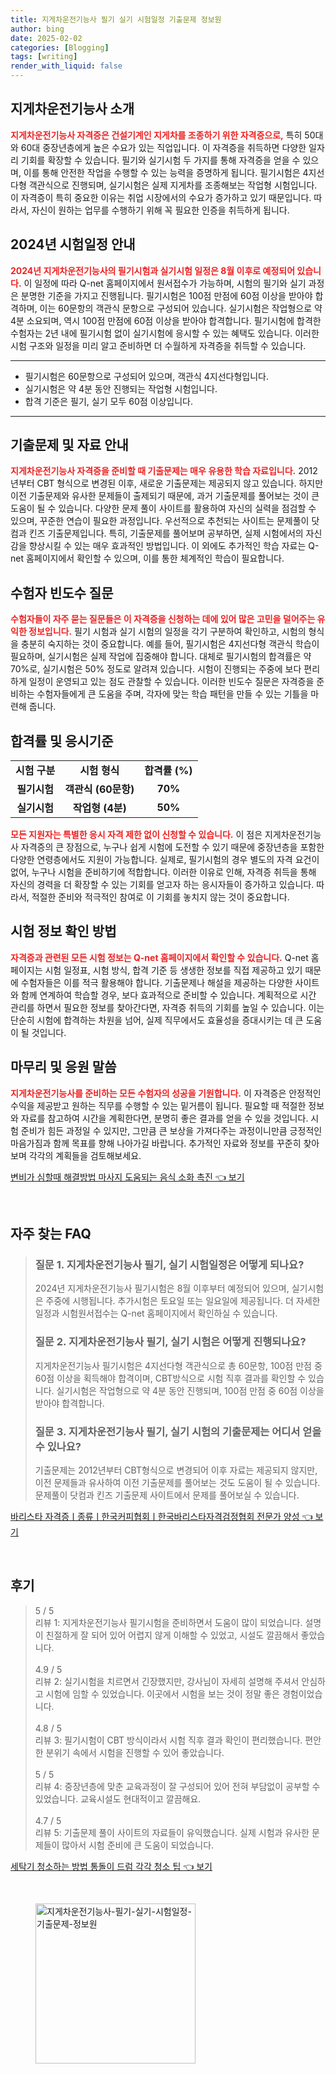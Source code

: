 ```yaml
---
title: 지게차운전기능사 필기 실기 시험일정 기출문제 정보원
author: bing
date: 2025-02-02
categories: [Blogging]
tags: [writing]
render_with_liquid: false
---
```



<h2 id='지게차운전기능사_소개'>지게차운전기능사 소개</h2>

<p><b><span style="color: #ee2323;">지게차운전기능사 자격증은 건설기계인 지게차를 조종하기 위한 자격증으로,<span></b> 특히 50대와 60대 중장년층에게 높은 수요가 있는 직업입니다. 이 자격증을 취득하면 다양한 일자리 기회를 확장할 수 있습니다. 필기와 실기시험 두 가지를 통해 자격증을 얻을 수 있으며, 이를 통해 안전한 작업을 수행할 수 있는 능력을 증명하게 됩니다. 필기시험은 4지선다형 객관식으로 진행되며, 실기시험은 실제 지게차를 조종해보는 작업형 시험입니다. 이 자격증이 특히 중요한 이유는 취업 시장에서의 수요가 증가하고 있기 때문입니다. 따라서, 자신이 원하는 업무를 수행하기 위해 꼭 필요한 인증을 취득하게 됩니다.</p>

<h2 id='2024년_시험일정'>2024년 시험일정 안내</h2>

<p><b><span style="color: #ee2323;">2024년 지게차운전기능사의 필기시험과 실기시험 일정은 8월 이후로 예정되어 있습니다.<span></b> 이 일정에 따라 Q-net 홈페이지에서 원서접수가 가능하며, 시험의 필기와 실기 과정은 분명한 기준을 가지고 진행됩니다. 필기시험은 100점 만점에 60점 이상을 받아야 합격하며, 이는 60문항의 객관식 문항으로 구성되어 있습니다. 실기시험은 작업형으로 약 4분 소요되며, 역시 100점 만점에 60점 이상을 받아야 합격합니다. 필기시험에 합격한 수험자는 2년 내에 필기시험 없이 실기시험에 응시할 수 있는 혜택도 있습니다. 이러한 시험 구조와 일정을 미리 알고 준비하면 더 수월하게 자격증을 취득할 수 있습니다.</p>

<hr />

<ul>
    <li>필기시험은 60문항으로 구성되어 있으며, 객관식 4지선다형입니다.</li>
    <li>실기시험은 약 4분 동안 진행되는 작업형 시험입니다.</li>
    <li>합격 기준은 필기, 실기 모두 60점 이상입니다.</li>
</ul>

<hr />

<h2 id='기출문제_및_자료'>기출문제 및 자료 안내</h2>

<p><b><span style="color: #ee2323;">지게차운전기능사 자격증을 준비할 때 기출문제는 매우 유용한 학습 자료입니다.<span></b> 2012년부터 CBT 형식으로 변경된 이후, 새로운 기출문제는 제공되지 않고 있습니다. 하지만 이전 기출문제와 유사한 문제들이 출제되기 때문에, 과거 기출문제를 풀어보는 것이 큰 도움이 될 수 있습니다. 다양한 문제 풀이 사이트를 활용하여 자신의 실력을 점검할 수 있으며, 꾸준한 연습이 필요한 과정입니다. 우선적으로 추천되는 사이트는 문제풀이 닷컴과 킨즈 기출문제입니다. 특히, 기출문제를 풀어보며 공부하면, 실제 시험에서의 자신감을 향상시킬 수 있는 매우 효과적인 방법입니다. 이 외에도 추가적인 학습 자료는 Q-net 홈페이지에서 확인할 수 있으며, 이를 통한 체계적인 학습이 필요합니다.</p>

<h2 id='수험자_빈도수_질문'>수험자 빈도수 질문</h2>

<p><b><span style="color: #ee2323;">수험자들이 자주 묻는 질문들은 이 자격증을 신청하는 데에 있어 많은 고민을 덜어주는 유익한 정보입니다.<span></b> 필기 시험과 실기 시험의 일정을 각기 구분하여 확인하고, 시험의 형식을 충분히 숙지하는 것이 중요합니다. 예를 들어, 필기시험은 4지선다형 객관식 학습이 필요하며, 실기시험은 실제 작업에 집중해야 합니다. 대체로 필기시험의 합격률은 약 70%로, 실기시험은 50% 정도로 알려져 있습니다. 시험이 진행되는 주중에 보다 편리하게 일정이 운영되고 있는 점도 관찰할 수 있습니다. 이러한 빈도수 질문은 자격증을 준비하는 수험자들에게 큰 도움을 주며, 각자에 맞는 학습 패턴을 만들 수 있는 기틀을 마련해 줍니다.</p>

<h2 id='합격률_및_응시기준'>합격률 및 응시기준</h2>

<table>
    <tr>
        <td style="text-align: center; height: 17px;"><b>시험 구분</b></td>
        <td style="text-align: center; height: 17px;"><b>시험 형식</b></td>
        <td style="text-align: center; height: 17px;"><b>합격률 (%)</b></td>
    </tr>
    <tr>
        <td style="text-align: center; height: 17px;"><b>필기시험</b></td>
        <td style="text-align: center; height: 17px;"><b>객관식 (60문항)</b></td>
        <td style="text-align: center; height: 17px;"><b>70%</b></td>
    </tr>
    <tr>
        <td style="text-align: center; height: 17px;"><b>실기시험</b></td>
        <td style="text-align: center; height: 17px;"><b>작업형 (4분)</b></td>
        <td style="text-align: center; height: 17px;"><b>50%</b></td>
    </tr>
</table>

<p><b><span style="color: #ee2323;">모든 지원자는 특별한 응시 자격 제한 없이 신청할 수 있습니다.<span></b> 이 점은 지게차운전기능사 자격증의 큰 장점으로, 누구나 쉽게 시험에 도전할 수 있기 때문에 중장년층을 포함한 다양한 연령층에서도 지원이 가능합니다. 실제로, 필기시험의 경우 별도의 자격 요건이 없어, 누구나 시험을 준비하기에 적합합니다. 이러한 이유로 인해, 자격증 취득을 통해 자신의 경력을 더 확장할 수 있는 기회를 얻고자 하는 응시자들이 증가하고 있습니다. 따라서, 적절한 준비와 적극적인 참여로 이 기회를 놓치지 않는 것이 중요합니다.</p>

<h2 id='시험_정보_확인'>시험 정보 확인 방법</h2>

<p><b><span style="color: #ee2323;">자격증과 관련된 모든 시험 정보는 Q-net 홈페이지에서 확인할 수 있습니다.<span></b> Q-net 홈페이지는 시험 일정표, 시험 방식, 합격 기준 등 생생한 정보를 직접 제공하고 있기 때문에 수험자들은 이를 적극 활용해야 합니다. 기출문제나 해설을 제공하는 다양한 사이트와 함께 연계하여 학습할 경우, 보다 효과적으로 준비할 수 있습니다. 계획적으로 시간 관리를 하면서 필요한 정보를 찾아간다면, 자격증 취득의 기회를 높일 수 있습니다. 이는 단순히 시험에 합격하는 차원을 넘어, 실제 직무에서도 효율성을 증대시키는 데 큰 도움이 될 것입니다.</p>

<h2 id='마무리_앱해'>마무리 및 응원 말씀</h2>

<p><b><span style="color: #ee2323;">지게차운전기능사를 준비하는 모든 수험자의 성공을 기원합니다.<span></b> 이 자격증은 안정적인 수익을 제공받고 원하는 직무를 수행할 수 있는 밑거름이 됩니다. 필요할 때 적절한 정보와 자료를 참고하여 시간을 계획한다면, 분명히 좋은 결과를 얻을 수 있을 것입니다. 시험 준비가 힘든 과정일 수 있지만, 그만큼 큰 보상을 가져다주는 과정이니만큼 긍정적인 마음가짐과 함께 목표를 향해 나아가길 바랍니다. 추가적인 자료와 정보를 꾸준히 찾아보며 각각의 계획들을 검토해보세요.</p>


<p><a class="click-button" title="변비가 심할때 해결방법 마사지 도움되는 음식 소화 촉진" href="https://adkhouse.github.io/posts/%EB%B3%80%EB%B9%84%EA%B0%80-%EC%8B%AC%ED%95%A0%EB%95%8C-%ED%95%B4%EA%B2%B0%EB%B0%A9%EB%B2%95-%EB%A7%88%EC%82%AC%EC%A7%80-%EB%8F%84%EC%9B%80%EB%90%98%EB%8A%94-%EC%9D%8C%EC%8B%9D-%EC%86%8C%ED%99%94-%EC%B4%89%EC%A7%84/" rel="dofollow">변비가 심할때 해결방법 마사지 도움되는 음식 소화 촉진 👈 보기</a></p><br>
<h2 id='자주_찾는_FAQ'>자주 찾는 FAQ</h2>
<div itemscope="" itemtype="https://schema.org/FAQPage"> 
<blockquote> 
<div itemscope="" itemprop="mainEntity" itemtype="https://schema.org/Question"> 
<h3 itemprop="name">질문 1. 지게차운전기능사 필기, 실기 시험일정은 어떻게 되나요?</h3> 
<div itemscope="" itemprop="acceptedAnswer" itemtype="https://schema.org/Answer"> 
<span itemprop="text"> 
<p>2024년 지게차운전기능사 필기시험은 8월 이후부터 예정되어 있으며, 실기시험은 주중에 시행됩니다. 추가시험은 토요일 또는 일요일에 제공됩니다. 더 자세한 일정과 시험원서접수는 Q-net 홈페이지에서 확인하실 수 있습니다.</p> 
</span> 
</div> 
</div> 

<div itemscope="" itemprop="mainEntity" itemtype="https://schema.org/Question"> 
<h3 itemprop="name">질문 2. 지게차운전기능사 필기, 실기 시험은 어떻게 진행되나요?</h3> 
<div itemscope="" itemprop="acceptedAnswer" itemtype="https://schema.org/Answer"> 
<span itemprop="text"> 
<p>지게차운전기능사 필기시험은 4지선다형 객관식으로 총 60문항, 100점 만점 중 60점 이상을 획득해야 합격이며, CBT방식으로 시험 직후 결과를 확인할 수 있습니다. 실기시험은 작업형으로 약 4분 동안 진행되며, 100점 만점 중 60점 이상을 받아야 합격합니다.</p> 
</span> 
</div> 
</div> 

<div itemscope="" itemprop="mainEntity" itemtype="https://schema.org/Question"> 
<h3 itemprop="name">질문 3. 지게차운전기능사 필기, 실기 시험의 기출문제는 어디서 얻을 수 있나요?</h3> 
<div itemscope="" itemprop="acceptedAnswer" itemtype="https://schema.org/Answer"> 
<span itemprop="text"> 
<p>기출문제는 2012년부터 CBT형식으로 변경되어 이후 자료는 제공되지 않지만, 이전 문제들과 유사하여 이전 기출문제를 풀어보는 것도 도움이 될 수 있습니다. 문제풀이 닷컴과 킨즈 기출문제 사이트에서 문제를 풀어보실 수 있습니다.</p> 
</span> 
</div> 
</div> 

</blockquote> 
</div>
<p><a class="click-button" title="바리스타 자격증ㅣ종류ㅣ한국커피협회ㅣ한국바리스타자격검정협회 전문가 양성" href="https://adkhouse.github.io/posts/%EB%B0%94%EB%A6%AC%EC%8A%A4%ED%83%80-%EC%9E%90%EA%B2%A9%EC%A6%9D%E3%85%A3%EC%A2%85%EB%A5%98%E3%85%A3%ED%95%9C%EA%B5%AD%EC%BB%A4%ED%94%BC%ED%98%91%ED%9A%8C%E3%85%A3%ED%95%9C%EA%B5%AD%EB%B0%94%EB%A6%AC%EC%8A%A4%ED%83%80%EC%9E%90%EA%B2%A9%EA%B2%80%EC%A0%95%ED%98%91%ED%9A%8C-%EC%A0%84%EB%AC%B8%EA%B0%80-%EC%96%91%EC%84%B1/" rel="dofollow">바리스타 자격증ㅣ종류ㅣ한국커피협회ㅣ한국바리스타자격검정협회 전문가 양성 👈 보기</a></p><br>
<h2 id='후기'>후기</h2>
<div itemscope itemtype="https://schema.org/Product">
  <blockquote>
  <div itemprop="review" itemscope itemtype="https://schema.org/Review">
      <div itemprop="reviewRating" itemscope itemtype="https://schema.org/Rating"> <span itemprop="ratingValue">5</span> / <span itemprop="bestRating">5</span> </div>
      <span itemprop="reviewBody">리뷰 1: 지게차운전기능사 필기시험을 준비하면서 도움이 많이 되었습니다. 설명이 친절하게 잘 되어 있어 어렵지 않게 이해할 수 있었고, 시설도 깔끔해서 좋았습니다.</span>
  </div>
  <br>
  <div itemprop="review" itemscope itemtype="https://schema.org/Review">
      <div itemprop="reviewRating" itemscope itemtype="https://schema.org/Rating"> <span itemprop="ratingValue">4.9</span> / <span itemprop="bestRating">5</span> </div>
      <span itemprop="reviewBody">리뷰 2: 실기시험을 치르면서 긴장했지만, 강사님이 자세히 설명해 주셔서 안심하고 시험에 임할 수 있었습니다. 이곳에서 시험을 보는 것이 정말 좋은 경험이었습니다.</span>
  </div>
  <br>
  <div itemprop="review" itemscope itemtype="https://schema.org/Review">
      <div itemprop="reviewRating" itemscope itemtype="https://schema.org/Rating"> <span itemprop="ratingValue">4.8</span> / <span itemprop="bestRating">5</span> </div>
      <span itemprop="reviewBody">리뷰 3: 필기시험이 CBT 방식이라서 시험 직후 결과 확인이 편리했습니다. 편안한 분위기 속에서 시험을 진행할 수 있어 좋았습니다.</span>
  </div>
  <br>
  <div itemprop="review" itemscope itemtype="https://schema.org/Review">
      <div itemprop="reviewRating" itemscope itemtype="https://schema.org/Rating"> <span itemprop="ratingValue">5</span> / <span itemprop="bestRating">5</span> </div>
      <span itemprop="reviewBody">리뷰 4: 중장년층에 맞춘 교육과정이 잘 구성되어 있어 전혀 부담없이 공부할 수 있었습니다. 교육시설도 현대적이고 깔끔해요.</span>
  </div>
  <br>
  <div itemprop="review" itemscope itemtype="https://schema.org/Review">
      <div itemprop="reviewRating" itemscope itemtype="https://schema.org/Rating"> <span itemprop="ratingValue">4.7</span> / <span itemprop="bestRating">5</span> </div>
      <span itemprop="reviewBody">리뷰 5: 기출문제 풀이 사이트의 자료들이 유익했습니다. 실제 시험과 유사한 문제들이 많아서 시험 준비에 큰 도움이 되었습니다.</span>
  </div>
  </blockquote>
</div>
<p><a class="click-button" title="세탁기 청소하는 방법 통돌이 드럼 각각 청소 팁" href="https://adkhouse.github.io/posts/%EC%84%B8%ED%83%81%EA%B8%B0-%EC%B2%AD%EC%86%8C%ED%95%98%EB%8A%94-%EB%B0%A9%EB%B2%95-%ED%86%B5%EB%8F%8C%EC%9D%B4-%EB%93%9C%EB%9F%BC-%EA%B0%81%EA%B0%81-%EC%B2%AD%EC%86%8C-%ED%8C%81/" rel="dofollow">세탁기 청소하는 방법 통돌이 드럼 각각 청소 팁 👈 보기</a></p><br>
<figure class="image"><img src="https://adkhouse.github.io/assets/img/thumbnail/지게차운전기능사-필기-실기-시험일정-기출문제-정보원.webp" alt="지게차운전기능사-필기-실기-시험일정-기출문제-정보원" width="256" height="256"></figure>